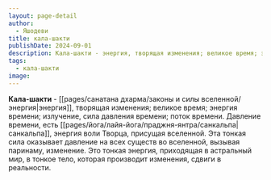 ```yaml
---
layout: page-detail
author:
  - Яшодеви
title: кала-шакти
publishDate: 2024-09-01
description: Кала-шакти - энергия, творящая изменения; великое время; энергия времени; излучение, сила давления времени; поток времени.
tags:
  - кала-шакти
image:
---
```

**Кала-шакти** - [[pages/санатана дхарма/законы и силы вселенной/энергия|энергия]], творящая изменения; великое время; энергия времени; излучение, сила давления времени; поток времени.
Давление времени, есть [[pages/йога/лайя-йога/праджня-янтра/санкальпа|санкальпа]], энергия воли Творца, присущая вселенной. Эта тонкая сила оказывает давление на всех существ во вселенной, вызывая паринаму, изменение. Это тонкая энергия, приходящая в астральный мир, в тонкое тело, которая производит изменения, сдвиги в реальности.

